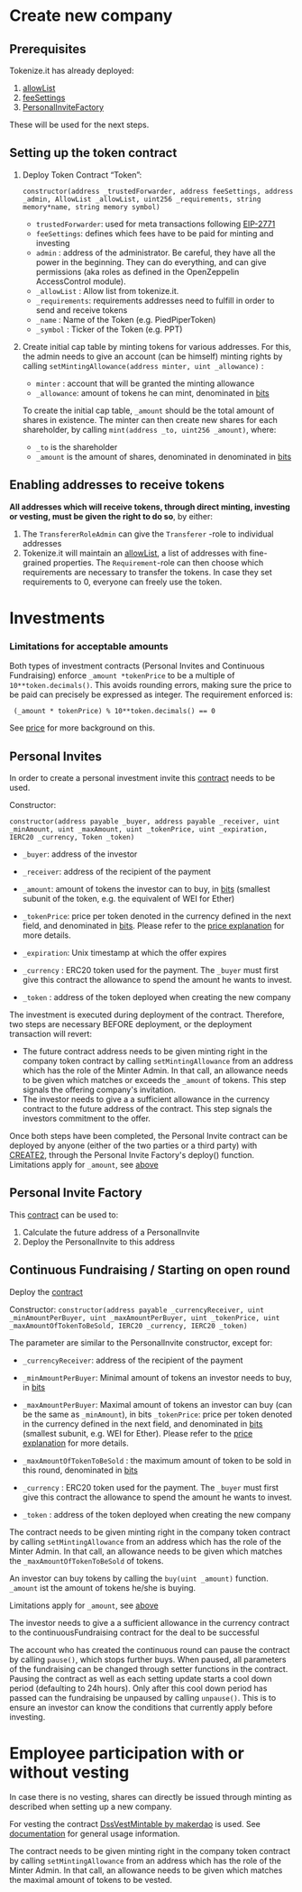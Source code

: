 # Create new company

## Prerequisites

Tokenize.it has already deployed:

1. [allowList](../contracts/AllowList.sol)
2. [feeSettings](../contracts/FeeSettings.sol)
3. [PersonalInviteFactory](../contracts/PersonalInviteFactory.sol)

These will be used for the next steps.

## Setting up the token contract

1. Deploy Token Contract “Token”:

   ```solidity
   constructor(address _trustedForwarder, address feeSettings, address _admin, AllowList _allowList, uint256 _requirements, string memory*name, string memory symbol)
   ```

   - `trustedForwarder`: used for meta transactions following [EIP-2771](https://eips.ethereum.org/EIPS/eip-2771)
   - `feeSettings`: defines which fees have to be paid for minting and investing
   - `admin` : address of the administrator. Be careful, they have all the power in the beginning. They can do everything, and can give permissions (aka roles as defined in the OpenZeppelin AccessControl module).
   - `_allowList` : Allow list from tokenize.it.
   - `_requirements`: requirements addresses need to fulfill in order to send and receive tokens
   - `_name` : Name of the Token (e.g. PiedPiperToken)
   - `_symbol` : Ticker of the Token (e.g. PPT)

2. Create initial cap table by minting tokens for various addresses. For this, the admin needs to give an account (can be himself) minting rights by calling `setMintingAllowance(address minter, uint _allowance)` :

   - `minter` : account that will be granted the minting allowance
   - `_allowance`: amount of tokens he can mint, denominated in [bits](https://docs.openzeppelin.com/contracts/2.x/crowdsales#crowdsale-rate)

   To create the initial cap table, `_amount` should be the total amount of shares in existence.
   The minter can then create new shares for each shareholder, by calling `mint(address _to, uint256 _amount)`, where:

   - `_to` is the shareholder
   - `_amount` is the amount of shares, denominated in denominated in [bits](https://docs.openzeppelin.com/contracts/2.x/crowdsales#crowdsale-rate)

## Enabling addresses to receive tokens

**All addresses which will receive tokens, through direct minting, investing or vesting, must be given the right to do so**, by either:

1. The `TransfererRoleAdmin` can give the `Transferer` -role to individual addresses
2. Tokenize.it will maintain an [allowList](../contracts/AllowList.sol), a list of addresses with fine-grained properties. The `Requirement`-role can then choose which requirements are necessary to transfer the tokens. In case they set requirements to 0, everyone can freely use the token.

# Investments

### Limitations for acceptable amounts

Both types of investment contracts (Personal Invites and Continuous Fundraising) enforce `_amount *tokenPrice` to be a multiple of `10**token.decimals()`. This avoids rounding errors, making sure the price to be paid can precisely be expressed as integer. The requirement enforced is:

` (_amount * tokenPrice) % 10**token.decimals() == 0`

See [price](price.md) for more background on this.

## Personal Invites

In order to create a personal investment invite this [contract](../contracts/PersonalInvite.sol) needs to be used.

Constructor:

```solidity
constructor(address payable _buyer, address payable _receiver, uint _minAmount, uint _maxAmount, uint _tokenPrice, uint _expiration, IERC20 _currency, Token _token)
```

- `_buyer`: address of the investor

- `_receiver`: address of the recipient of the payment
- `_amount`: amount of tokens the investor can to buy, in [bits](https://docs.openzeppelin.com/contracts/2.x/crowdsales#crowdsale-rate) (smallest subunit of the token, e.g. the equivalent of WEI for Ether)
- `_tokenPrice`: price per token denoted in the currency defined in the next field, and denominated in [bits](https://docs.openzeppelin.com/contracts/2.x/crowdsales#crowdsale-rate). Please refer to the [price explanation](price.md) for more details.

- `_expiration`: Unix timestamp at which the offer expires

- `_currency` : ERC20 token used for the payment. The `_buyer` must first give this contract the allowance to spend the amount he wants to invest.

- `_token` : address of the token deployed when creating the new company

The investment is executed during deployment of the contract. Therefore, two steps are necessary BEFORE deployment, or the deployment transaction will revert:

- The future contract address needs to be given minting right in the company token contract by calling `setMintingAllowance` from an address which has the role of the Minter Admin. In that call, an allowance needs to be given which matches or exceeds the `_amount` of tokens. This step signals the offering company's invitation.
- The investor needs to give a a sufficient allowance in the currency contract to the future address of the contract. This step signals the investors commitment to the offer.

Once both steps have been completed, the Personal Invite contract can be deployed by anyone (either of the two parties or a third party) with [CREATE2](https://docs.openzeppelin.com/cli/2.8/deploying-with-create2), through the Personal Invite Factory's deploy() function.
Limitations apply for `_amount`, see [above](###-Limitations-for-acceptable-amounts)

## Personal Invite Factory

This [contract](../contracts/PersonalInviteFactory.sol) can be used to:

1. Calculate the future address of a PersonalInvite
2. Deploy the PersonalInvite to this address

## Continuous Fundraising / Starting on open round

Deploy the [contract](../contracts/ContinuousFundraising.sol)

Constructor: `constructor(address payable _currencyReceiver, uint _minAmountPerBuyer, uint _maxAmountPerBuyer, uint _tokenPrice, uint _maxAmountOfTokenToBeSold, IERC20 _currency, IERC20 _token)`

The parameter are similar to the PersonalInvite constructor, except for:

- `_currencyReceiver`: address of the recipient of the payment
- `_minAmountPerBuyer`: Minimal amount of tokens an investor needs to buy, in [bits](https://docs.openzeppelin.com/contracts/2.x/crowdsales#crowdsale-rate)

- `_maxAmountPerBuyer`: Maximal amount of tokens an investor can buy (can be the same as `_minAmount`), in bits
  `_tokenPrice`: price per token denoted in the currency defined in the next field, and denominated in [bits](https://docs.openzeppelin.com/contracts/2.x/crowdsales#crowdsale-rate) (smallest subunit, e.g. WEI for Ether). Please refer to the [price explanation](price.md) for more details.

- `_maxAmountOfTokenToBeSold` : the maximum amount of token to be sold in this round, denominated in [bits](https://docs.openzeppelin.com/contracts/2.x/crowdsales#crowdsale-rate)

- `_currency` : ERC20 token used for the payment. The `_buyer` must first give this contract the allowance to spend the amount he wants to invest.

- `_token` : address of the token deployed when creating the new company

The contract needs to be given minting right in the company token contract by calling `setMintingAllowance` from an address which has the role of the Minter Admin. In that call, an allowance needs to be given which matches the `_maxAmountOfTokenToBeSold` of tokens.

An investor can buy tokens by calling the `buy(uint _amount)` function.
`_amount` ist the amount of tokens he/she is buying.

Limitations apply for `_amount`, see [above](###-Limitations-for-acceptable-amounts)

The investor needs to give a a sufficient allowance in the currency contract to the continuousFundraising contract for the deal to be successful

The account who has created the continuous round can pause the contract by calling `pause()`, which stops further buys. When paused, all parameters of the fundraising can be changed through setter functions in the contract. Pausing the contract as well as each setting update starts a cool down period (defaulting to 24h hours). Only after this cool down period has passed can the fundraising be unpaused by calling `unpause()`. This is to ensure an investor can know the conditions that currently apply before investing.

# Employee participation with or without vesting

In case there is no vesting, shares can directly be issued through minting as described when setting up a new company.

For vesting the contract [DssVestMintable by makerdao](https://github.com/makerdao/dss-vest/blob/master/src/DssVest.sol) is used. See [documentation](https://github.com/makerdao/dss-vest) for general usage information.

The contract needs to be given minting right in the company token contract by calling `setMintingAllowance` from an address which has the role of the Minter Admin. In that call, an allowance needs to be given which matches the maximal amount of tokens to be vested.
